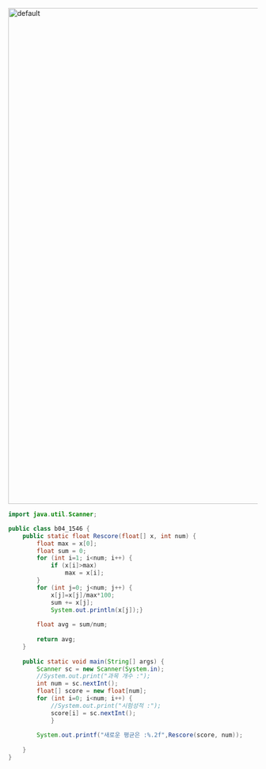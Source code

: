 <img width="1000" alt="default" 
src="https://user-images.githubusercontent.com/29402714/43500232-73b25a0c-958a-11e8-983e-ec57c59975c3.png">

```java
import java.util.Scanner;

public class b04_1546 {
	public static float Rescore(float[] x, int num) {
		float max = x[0];
		float sum = 0;
		for (int i=1; i<num; i++) {
			if (x[i]>max)
				max = x[i];
		}
		for (int j=0; j<num; j++) {
			x[j]=x[j]/max*100;
			sum += x[j];
			System.out.println(x[j]);}
		
		float avg = sum/num;
		
		return avg;
	}
	
	public static void main(String[] args) {
		Scanner sc = new Scanner(System.in);
		//System.out.print("과목 개수 :");
		int num = sc.nextInt();
		float[] score = new float[num];
		for (int i=0; i<num; i++) {
			//System.out.print("시험성적 :");
			score[i] = sc.nextInt();
			}
		
		System.out.printf("새로운 평균은 :%.2f",Rescore(score, num));
		
	}
}
```
